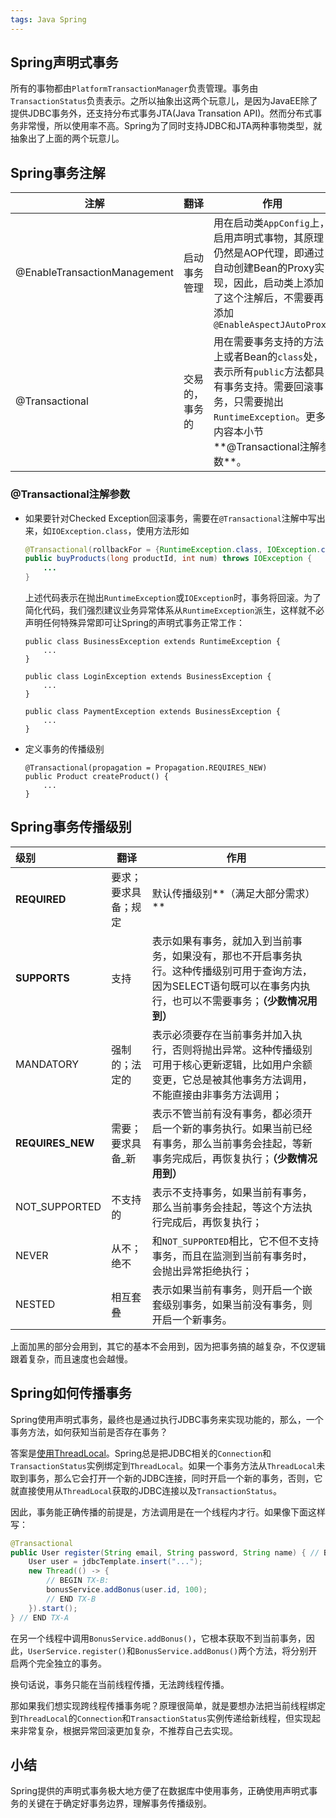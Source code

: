 ```yaml
---
tags: Java Spring
---
```



## Spring声明式事务

所有的事物都由`PlatformTransactionManager`负责管理。事务由`TransactionStatus`负责表示。之所以抽象出这两个玩意儿，是因为JavaEE除了提供JDBC事务外，还支持分布式事务JTA(Java Transation API)。然而分布式事务非常慢，所以使用率不高。Spring为了同时支持JDBC和JTA两种事物类型，就抽象出了上面的两个玩意儿。

## Spring事务注解

| 注解                         | 翻译           | 作用                                                         |
| ---------------------------- | -------------- | ------------------------------------------------------------ |
| @EnableTransactionManagement | 启动事务管理   | 用在启动类`AppConfig`上，启用声明式事物，其原理仍然是AOP代理，即通过自动创建Bean的Proxy实现，因此，启动类上添加了这个注解后，不需要再添加`@EnableAspectJAutoProxy` |
| @Transactional               | 交易的，事务的 | 用在需要事务支持的方法上或者Bean的`class`处，表示所有`public`方法都具有事务支持。需要回滚事务，只需要抛出`RuntimeException`。更多内容本小节**@Transactional注解参数**。 |

### @Transactional注解参数

* 如果要针对Checked Exception回滚事务，需要在`@Transactional`注解中写出来，如`IOException.class`，使用方法形如

  ```java
  @Transactional(rollbackFor = {RuntimeException.class, IOException.class})
  public buyProducts(long productId, int num) throws IOException {
      ...
  }
  ```

  上述代码表示在抛出`RuntimeException`或`IOException`时，事务将回滚。为了简化代码，我们强烈建议业务异常体系从`RuntimeException`派生，这样就不必声明任何特殊异常即可让Spring的声明式事务正常工作：

  ```
  public class BusinessException extends RuntimeException {
      ...
  }
  
  public class LoginException extends BusinessException {
      ...
  }
  
  public class PaymentException extends BusinessException {
      ...
  }
  ```

* 定义事务的传播级别

  ```
  @Transactional(propagation = Propagation.REQUIRES_NEW)
  public Product createProduct() {
      ...
  }
  ```

  

## Spring事务传播级别

| 级别             | 翻译                 | 作用                                                         |
| :--------------- | -------------------- | ------------------------------------------------------------ |
| **REQUIRED**     | 要求；要求具备；规定 | 默认传播级别**（满足大部分需求）**                           |
| **SUPPORTS**     | 支持                 | 表示如果有事务，就加入到当前事务，如果没有，那也不开启事务执行。这种传播级别可用于查询方法，因为SELECT语句既可以在事务内执行，也可以不需要事务；**（少数情况用到）** |
| MANDATORY        | 强制的；法定的       | 表示必须要存在当前事务并加入执行，否则将抛出异常。这种传播级别可用于核心更新逻辑，比如用户余额变更，它总是被其他事务方法调用，不能直接由非事务方法调用； |
| **REQUIRES_NEW** | 需要；要求具备_新    | 表示不管当前有没有事务，都必须开启一个新的事务执行。如果当前已经有事务，那么当前事务会挂起，等新事务完成后，再恢复执行；**（少数情况用到）** |
| NOT_SUPPORTED    | 不支持的             | 表示不支持事务，如果当前有事务，那么当前事务会挂起，等这个方法执行完成后，再恢复执行； |
| NEVER            | 从不；绝不           | 和`NOT_SUPPORTED`相比，它不但不支持事务，而且在监测到当前有事务时，会抛出异常拒绝执行； |
| NESTED           | 相互套叠             | 表示如果当前有事务，则开启一个嵌套级别事务，如果当前没有事务，则开启一个新事务。 |

上面加黑的部分会用到，其它的基本不会用到，因为把事务搞的越复杂，不仅逻辑跟着复杂，而且速度也会越慢。



## Spring如何传播事务

Spring使用声明式事务，最终也是通过执行JDBC事务来实现功能的，那么，一个事务方法，如何获知当前是否存在事务？

答案是[使用ThreadLocal](https://www.liaoxuefeng.com/wiki/1252599548343744/1306581251653666)。Spring总是把JDBC相关的`Connection`和`TransactionStatus`实例绑定到`ThreadLocal`。如果一个事务方法从`ThreadLocal`未取到事务，那么它会打开一个新的JDBC连接，同时开启一个新的事务，否则，它就直接使用从`ThreadLocal`获取的JDBC连接以及`TransactionStatus`。

因此，事务能正确传播的前提是，方法调用是在一个线程内才行。如果像下面这样写：

```java
@Transactional
public User register(String email, String password, String name) { // BEGIN TX-A
    User user = jdbcTemplate.insert("...");
    new Thread(() -> {
        // BEGIN TX-B:
        bonusService.addBonus(user.id, 100);
        // END TX-B
    }).start();
} // END TX-A
```

在另一个线程中调用`BonusService.addBonus()`，它根本获取不到当前事务，因此，`UserService.register()`和`BonusService.addBonus()`两个方法，将分别开启两个完全独立的事务。

换句话说，事务只能在当前线程传播，无法跨线程传播。

那如果我们想实现跨线程传播事务呢？原理很简单，就是要想办法把当前线程绑定到`ThreadLocal`的`Connection`和`TransactionStatus`实例传递给新线程，但实现起来非常复杂，根据异常回滚更加复杂，不推荐自己去实现。



## 小结

Spring提供的声明式事务极大地方便了在数据库中使用事务，正确使用声明式事务的关键在于确定好事务边界，理解事务传播级别。